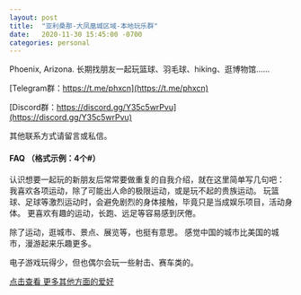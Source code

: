 ```yaml
---
layout: post
title:  "亚利桑那-大凤凰城区域-本地玩乐群"
date:   2020-11-30 15:45:00 -0700
categories: personal
---
```

Phoenix, Arizona.
长期找朋友一起玩篮球、羽毛球、hiking、逛博物馆……

[Telegram群：https://t.me/phxcn](https://t.me/phxcn)

[Discord群：https://discord.gg/Y35c5wrPvu](https://discord.gg/Y35c5wrPvu)

其他联系方式请留言或私信。

#### FAQ （格式示例：4个#）
认识想要一起玩的新朋友后常常要做重复的自我介绍，就在这里简单写几句吧：
我喜欢各项运动，除了可能出人命的极限运动，或是玩不起的贵族运动。
玩篮球、足球等激烈运动时，会避免剧烈的身体接触，毕竟只是当成娱乐项目，活动身体。
更喜欢有趣的运动，长跑、远足等容易感到厌倦。

除了运动，逛城市、景点、展览等，也挺有意思。
感觉中国的城市比美国的城市，漫游起来乐趣更多。

电子游戏玩得少，但也偶尔会玩一些射击、赛车类的。

[点击查看 更多其他方面的爱好](https://www.lintj.com/about/)
